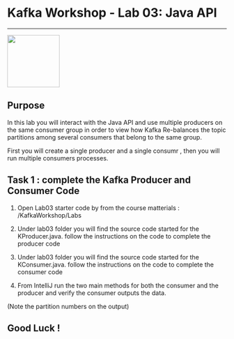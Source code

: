 # Kafka Workshop - Lab 03: Java API
---
<img src="https://kafka.apache.org/images/apache-kafka.png" height="120" />

## Purpose 

In this lab you will interact with the Java API and use multiple producers on the same consumer group in order to view how Kafka Re-balances
the topic partitions among several consumers that belong to the same group.

First you will create a single producer and a single consumr , then you will run multiple consumers processes.



## Task 1 : complete the Kafka Producer and Consumer Code

 1. Open Lab03 starter code by from the course matterials : /KafkaWorkshop/Labs

 2. Under lab03 folder you will find the source code started for the KProducer.java. 
 follow the instructions on the code to complete the producer code

 3. Under lab03 folder you will find the source code started for the KConsumer.java. 
 follow the instructions on the code to complete the consumer code

 4. From IntelliJ run the two main methods for both the consumer and the producer and verify the consumer outputs the data.
 
 (Note the partition numbers on the output)


## Good Luck !
